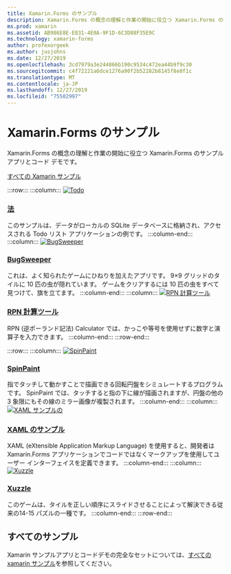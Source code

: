 ```yaml
---
title: Xamarin.Forms のサンプル
description: Xamarin.Forms の概念の理解と作業の開始に役立つ Xamarin.Forms のサンプル アプリとコード デモです。
ms.prod: xamarin
ms.assetid: AB986E8E-E831-4E0A-9F1D-6C3D88F35E9C
ms.technology: xamarin-forms
author: profexorgeek
ms.author: jusjohns
ms.date: 12/27/2019
ms.openlocfilehash: 3cd7979a3e244866b190c9534c472ea44b9f9c30
ms.sourcegitcommit: c4f72221a6dce1276a90f2b52282b8145f8e0f1c
ms.translationtype: MT
ms.contentlocale: ja-JP
ms.lasthandoff: 12/27/2019
ms.locfileid: "75502997"
---
```

# <a name="xamarinforms-samples"></a>Xamarin.Forms のサンプル

Xamarin.Forms の概念の理解と作業の開始に役立つ Xamarin.Forms のサンプル アプリとコード デモです。

[すべての Xamarin サンプル](https://docs.microsoft.com/samples/browse/?products=xamarin&term=Xamarin.Forms)

:::row:::
    :::column:::
[![Todo](images/todo.png)](https://docs.microsoft.com/samples/xamarin/xamarin-forms-samples/todo/)

### <a name="todohttpsdocsmicrosoftcomsamplesxamarinxamarin-forms-samplestodo"></a>[法](https://docs.microsoft.com/samples/xamarin/xamarin-forms-samples/todo/)

このサンプルは、データがローカルの SQLite データベースに格納され、アクセスされる Todo リスト アプリケーションの例です。
    :::column-end:::
    :::column:::
[![BugSweeper](images/bugsweeper.png)](https://docs.microsoft.com/samples/xamarin/xamarin-forms-samples/bugsweeper/)

### <a name="bugsweeperhttpsdocsmicrosoftcomsamplesxamarinxamarin-forms-samplesbugsweeper"></a>[BugSweeper](https://docs.microsoft.com/samples/xamarin/xamarin-forms-samples/bugsweeper/)

これは、よく知られたゲームにひねりを加えたアプリです。 9×9 グリッドのタイルに 10 匹の虫が隠れています。 ゲームをクリアするには 10 匹の虫をすべて見つけて、旗を立てます。
    :::column-end:::
    :::column:::
[![RPN 計算ツール](images/rpncalc.png)](https://docs.microsoft.com/samples/xamarin/xamarin-forms-samples/rpncalculator/)

### <a name="rpn-calculatorhttpsdocsmicrosoftcomsamplesxamarinxamarin-forms-samplesrpncalculator"></a>[RPN 計算ツール](https://docs.microsoft.com/samples/xamarin/xamarin-forms-samples/rpncalculator/)

RPN (逆ポーランド記法) Calculator では、かっこや等号を使用せずに数字と演算子を入力できます。
    :::column-end:::
:::row-end:::

:::row:::
    :::column:::
[![SpinPaint](images/spinpaint.png)](https://docs.microsoft.com/samples/xamarin/xamarin-forms-samples/skiasharpforms-spinpaint/)

### <a name="spinpainthttpsdocsmicrosoftcomsamplesxamarinxamarin-forms-samplesskiasharpforms-spinpaint"></a>[SpinPaint](https://docs.microsoft.com/samples/xamarin/xamarin-forms-samples/skiasharpforms-spinpaint/)

指でタッチして動かすことで描画できる回転円盤をシミュレートするプログラムです。 SpinPaint では、タッチすると指の下に線が描画されますが、円盤の他の 3 象限にもその線のミラー画像が複製されます。
    :::column-end:::
    :::column:::
[![XAML サンプルの](images/xaml.png)](https://docs.microsoft.com/samples/xamarin/xamarin-forms-samples/xamlsamples/)

### <a name="xaml-sampleshttpsdocsmicrosoftcomsamplesxamarinxamarin-forms-samplesxamlsamples"></a>[XAML のサンプル](https://docs.microsoft.com/samples/xamarin/xamarin-forms-samples/xamlsamples/)

XAML (eXtensible Application Markup Language) を使用すると、開発者は Xamarin.Forms アプリケーションでコードではなくマークアップを使用してユーザー インターフェイスを定義できます。
    :::column-end:::
        :::column:::
[![Xuzzle](images/xuzzle.png)](https://docs.microsoft.com/samples/xamarin/mobile-samples/liveplayer-xamagonxuzzlelp/)

### <a name="xuzzlehttpsdocsmicrosoftcomsamplesxamarinmobile-samplesliveplayer-xamagonxuzzlelp"></a>[Xuzzle](https://docs.microsoft.com/samples/xamarin/mobile-samples/liveplayer-xamagonxuzzlelp/)

このゲームは、タイルを正しい順序にスライドさせることによって解決できる従来の14-15 パズルの一種です。
    :::column-end:::
:::row-end:::

## <a name="all-samples"></a>すべてのサンプル

Xamarin サンプルアプリとコードデモの完全なセットについては、[すべての xamarin サンプル](https://docs.microsoft.com/samples/browse/?products=xamarin&term=Xamarin.Forms)を参照してください。